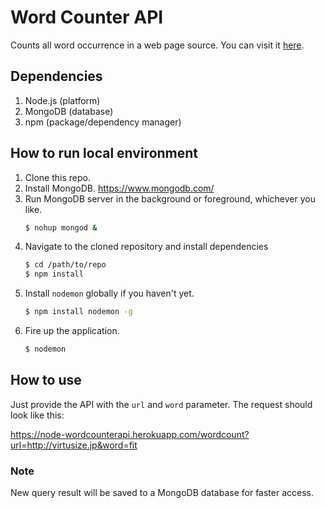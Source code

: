 # Word Counter API

Counts all word occurrence in a web page source. You can visit it [here](https://node-wordcounterapi.herokuapp.com/).

## Dependencies

1. Node.js (platform)
2. MongoDB (database)
3. npm (package/dependency manager)

## How to run local environment

1. Clone this repo.
2. Install MongoDB. https://www.mongodb.com/
3. Run MongoDB server in the background or foreground, whichever you like.
    ```bash
    $ nohup mongod &
    ```
4. Navigate to the cloned repository and install dependencies
    ```bash
    $ cd /path/to/repo
    $ npm install
    ```
5. Install `nodemon` globally if you haven't yet.
    ```bash
    $ npm install nodemon -g
    ```
6. Fire up the application.
    ```bash
    $ nodemon
    ```

## How to use

Just provide the API with the `url` and `word` parameter. The request should look like this:

https://node-wordcounterapi.herokuapp.com/wordcount?url=http://virtusize.jp&word=fit


### Note

New query result will be saved to a MongoDB database for faster access.
